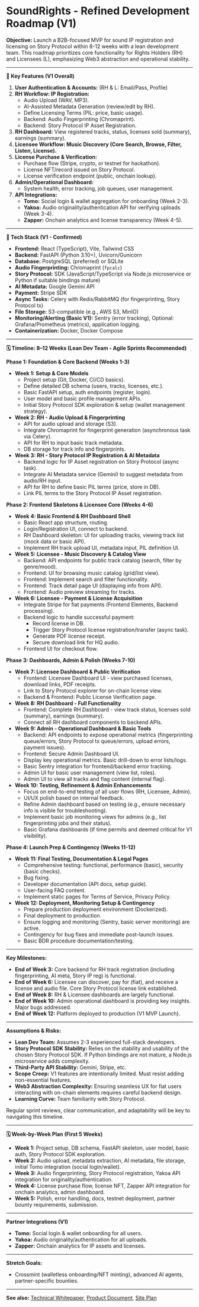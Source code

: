 # SoundRights - Refined Development Roadmap (V1)

**Objective:** Launch a B2B-focused MVP for sound IP registration and licensing on Story Protocol within 8-12 weeks with a lean development team. This roadmap prioritizes core functionality for Rights Holders (RH) and Licensees (L), emphasizing Web3 abstraction and operational stability.

---

**🧱 Key Features (V1 Overall)**

1.  **User Authentication & Accounts:** (RH & L: Email/Pass, Profile)
2.  **RH Workflow: IP Registration:**
    *   Audio Upload (WAV, MP3).
    *   AI-Assisted Metadata Generation (review/edit by RH).
    *   Define Licensing Terms (PIL: price, basic usage).
    *   Backend: Audio Fingerprinting (Chromaprint).
    *   Backend: Story Protocol IP Asset Registration.
3.  **RH Dashboard:** View registered tracks, status, licenses sold (summary), earnings (summary).
4.  **Licensee Workflow: Music Discovery (Core Search, Browse, Filter, Listen, License).**
5.  **License Purchase & Verification:**
    *   Purchase flow (Stripe, crypto, or testnet for hackathon).
    *   License NFT/record issued on Story Protocol.
    *   License verification endpoint (public, onchain lookup).
6.  **Admin/Operational Dashboard:**
    *   System health, error tracking, job queues, user management.
7.  **API Integrations:**
    *   **Tomo:** Social login & wallet aggregation for onboarding (Week 2-3).
    *   **Yakoa:** Audio originality/authentication API for verifying uploads (Week 3-4).
    *   **Zapper:** Onchain analytics and license transparency (Week 4-5).

---

**🧰 Tech Stack (V1 - Confirmed)**

*   **Frontend:** React (TypeScript), Vite, Tailwind CSS
*   **Backend:** FastAPI (Python 3.10+), Uvicorn/Gunicorn
*   **Database:** PostgreSQL (preferred) or SQLite
*   **Audio Fingerprinting:** Chromaprint (`fpcalc`)
*   **Story Protocol:** SDK (JavaScript/TypeScript via Node.js microservice or Python if suitable bindings mature)
*   **AI Metadata:** Google Gemini API
*   **Payment:** Stripe SDK
*   **Async Tasks:** Celery with Redis/RabbitMQ (for fingerprinting, Story Protocol tx)
*   **File Storage:** S3-compatible (e.g., AWS S3, MinIO)
*   **Monitoring/Alerting (Basic V1):** Sentry (error tracking), Optional: Grafana/Prometheus (metrics), application logging.
*   **Containerization:** Docker, Docker Compose

---

**🗓️ Timeline: 8–12 Weeks (Lean Dev Team - Agile Sprints Recommended)**

**Phase 1: Foundation & Core Backend (Weeks 1-3)**
*   **Week 1: Setup & Core Models**
    *   Project setup (Git, Docker, CI/CD basics).
    *   Define detailed DB schema (users, tracks, licenses, etc.).
    *   Basic FastAPI setup, auth endpoints (register, login).
    *   User model and basic profile management APIs.
    *   Initial Story Protocol SDK exploration & setup (wallet management strategy).
*   **Week 2: RH - Audio Upload & Fingerprinting**
    *   API for audio upload and storage (S3).
    *   Integrate Chromaprint for fingerprint generation (asynchronous task via Celery).
    *   API for RH to input basic track metadata.
    *   DB storage for track info and fingerprints.
*   **Week 3: RH - Story Protocol IP Registration & AI Metadata**
    *   Backend logic for IP Asset registration on Story Protocol (async task).
    *   Integrate AI Metadata service (Gemini) to suggest metadata from audio/RH input.
    *   API for RH to define basic PIL terms (price, store in DB).
    *   Link PIL terms to the Story Protocol IP Asset registration.

**Phase 2: Frontend Skeletons & Licensee Core (Weeks 4-6)**
*   **Week 4: Basic Frontend & RH Dashboard Shell**
    *   Basic React app structure, routing.
    *   Login/Registration UI, connect to backend.
    *   RH Dashboard skeleton: UI for uploading tracks, viewing track list (mock data or basic API).
    *   Implement RH track upload UI, metadata input, PIL definition UI.
*   **Week 5: Licensee - Music Discovery & Catalog View**
    *   Backend: API endpoints for public track catalog (search, filter by genre/mood).
    *   Frontend: UI for browsing music catalog (grid/list view).
    *   Frontend: Implement search and filter functionality.
    *   Frontend: Track detail page UI (displaying info from API).
    *   Frontend: Audio preview streaming for tracks.
*   **Week 6: Licensee - Payment & License Acquisition**
    *   Integrate Stripe for fiat payments (Frontend Elements, Backend processing).
    *   Backend logic to handle successful payment:
        *   Record license in DB.
        *   Trigger Story Protocol license registration/transfer (async task).
        *   Generate PDF license receipt.
        *   Secure download link for HQ audio.
    *   Frontend UI for checkout flow.

**Phase 3: Dashboards, Admin & Polish (Weeks 7-10)**
*   **Week 7: Licensee Dashboard & Public Verification**
    *   Frontend: Licensee Dashboard UI - view purchased licenses, download links, PDF receipts.
    *   Link to Story Protocol explorer for on-chain license view.
    *   Backend & Frontend: Public License Verification page.
*   **Week 8: RH Dashboard - Full Functionality**
    *   Frontend: Complete RH Dashboard - view track status, licenses sold (summary), earnings (summary).
    *   Connect all RH dashboard components to backend APIs.
*   **Week 9: Admin - Operational Dashboard & Basic Tools**
    *   Backend: API endpoints to expose operational metrics (fingerprinting queue/errors, Story Protocol tx queue/errors, upload errors, payment issues).
    *   Frontend: Secure Admin Dashboard UI.
    *   Display key operational metrics. Basic drill-down to error lists/logs.
    *   Basic Sentry integration for frontend/backend error tracking.
    *   Admin UI for basic user management (view list, roles).
    *   Admin UI to view all tracks and flag content (internal flag).
*   **Week 10: Testing, Refinement & Admin Enhancements**
    *   Focus on end-to-end testing of all user flows (RH, Licensee, Admin).
    *   UI/UX polish based on internal feedback.
    *   Refine Admin dashboard based on testing (e.g., ensure necessary info is visible for troubleshooting).
    *   Implement basic job monitoring views for admins (e.g., list fingerprinting jobs and their status).
    *   Basic Grafana dashboards (if time permits and deemed critical for V1 visibility).

**Phase 4: Launch Prep & Contingency (Weeks 11-12)**
*   **Week 11: Final Testing, Documentation & Legal Pages**
    *   Comprehensive testing: functional, performance (basic), security (basic checks).
    *   Bug fixing.
    *   Developer documentation (API docs, setup guide).
    *   User-facing FAQ content.
    *   Implement static pages for Terms of Service, Privacy Policy.
*   **Week 12: Deployment, Monitoring Setup & Contingency**
    *   Prepare production deployment environment (Dockerized).
    *   Final deployment to production.
    *   Ensure logging and monitoring (Sentry, basic server monitoring) are active.
    *   Contingency for bug fixes and immediate post-launch issues.
    *   Basic BDR procedure documentation/testing.

---

**Key Milestones:**

*   **End of Week 3:** Core backend for RH track registration (including fingerprinting, AI meta, Story IP reg) is functional.
*   **End of Week 6:** Licensee can discover, pay for (fiat), and receive a license and audio file. Core Story Protocol license link established.
*   **End of Week 8:** RH & Licensee dashboards are largely functional.
*   **End of Week 10:** Admin operational dashboard is providing key insights. Major bugs addressed.
*   **End of Week 12:** Platform deployed to production (V1 MVP Launch).

---

**Assumptions & Risks:**

*   **Lean Dev Team:** Assumes 2-3 experienced full-stack developers.
*   **Story Protocol SDK Stability:** Relies on the stability and usability of the chosen Story Protocol SDK. If Python bindings are not mature, a Node.js microservice adds complexity.
*   **Third-Party API Stability:** Gemini, Stripe, etc.
*   **Scope Creep:** V1 features are intentionally limited. Must resist adding non-essential features.
*   **Web3 Abstraction Complexity:** Ensuring seamless UX for fiat users interacting with on-chain elements requires careful backend design.
*   **Learning Curve:** Team familiarity with Story Protocol.

Regular sprint reviews, clear communication, and adaptability will be key to navigating this timeline. 

---

**🗓️ Week-by-Week Plan (First 5 Weeks)**

- **Week 1:** Project setup, DB schema, FastAPI skeleton, user model, basic auth, Story Protocol SDK exploration.
- **Week 2:** Audio upload, metadata extraction, AI metadata, file storage, initial Tomo integration (social login/wallet).
- **Week 3:** Audio fingerprinting, Story Protocol registration, Yakoa API integration for originality/authentication.
- **Week 4:** License purchase flow, license NFT, Zapper API integration for onchain analytics, admin dashboard.
- **Week 5:** Polish, error handling, docs, testnet deployment, partner bounty requirements, submission.

---

**Partner Integrations (V1)**
- **Tomo:** Social login & wallet onboarding for all users.
- **Yakoa:** Audio originality/authentication for all uploads.
- **Zapper:** Onchain analytics for IP assets and licenses.

---

**Stretch Goals:**
- Crossmint (walletless onboarding/NFT minting), advanced AI agents, partner-specific bounties.

---

**See also:** [Technical Whitepaper](./SoundRights_Technical_Whitepaper_V1.md), [Product Document](./SoundRights_Product_Document_V1.md), [Site Plan](./SoundRights_Site_Plan_V1.md) 